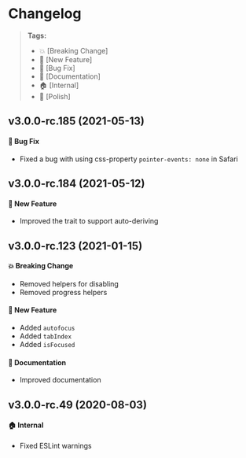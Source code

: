 Changelog
=========

> **Tags:**
> - :boom:       [Breaking Change]
> - :rocket:     [New Feature]
> - :bug:        [Bug Fix]
> - :memo:       [Documentation]
> - :house:      [Internal]
> - :nail_care:  [Polish]

## v3.0.0-rc.185 (2021-05-13)

#### :bug: Bug Fix

* Fixed a bug with using css-property `pointer-events: none` in Safari

## v3.0.0-rc.184 (2021-05-12)

#### :rocket: New Feature

* Improved the trait to support auto-deriving

## v3.0.0-rc.123 (2021-01-15)

#### :boom: Breaking Change

* Removed helpers for disabling
* Removed progress helpers

#### :rocket: New Feature

* Added `autofocus`
* Added `tabIndex`
* Added `isFocused`

#### :memo: Documentation

* Improved documentation

## v3.0.0-rc.49 (2020-08-03)

#### :house: Internal

* Fixed ESLint warnings
